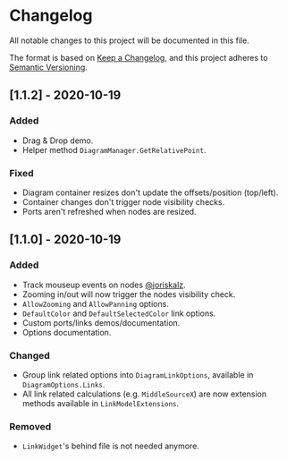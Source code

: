 # Changelog
All notable changes to this project will be documented in this file.

The format is based on [Keep a Changelog](https://keepachangelog.com/en/1.0.0/),
and this project adheres to [Semantic Versioning](https://semver.org/spec/v2.0.0.html).

## [1.1.2] - 2020-10-19
### Added
- Drag & Drop demo.
- Helper method `DiagramManager.GetRelativePoint`.

### Fixed
- Diagram container resizes don't update the offsets/position (top/left).
- Container changes don't trigger node visibility checks.
- Ports aren't refreshed when nodes are resized.

## [1.1.0] - 2020-10-19
### Added
- Track mouseup events on nodes [@joriskalz](https://github.com/joriskalz).
- Zooming in/out will now trigger the nodes visibility check.
- `AllowZooming` and `AllowPanning` options.
- `DefaultColor` and `DefaultSelectedColor` link options.
- Custom ports/links demos/documentation.
- Options documentation.

### Changed
- Group link related options into `DiagramLinkOptions`, available in `DiagramOptions.Links`.
- All link related calculations (e.g. `MiddleSourceX`) are now extension methods available in `LinkModelExtensions`.

### Removed
- `LinkWidget`'s behind file is not needed anymore.